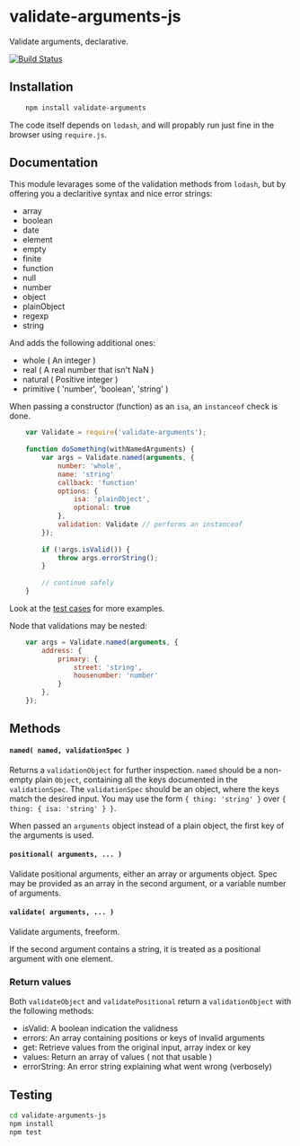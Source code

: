 validate-arguments-js
=====================

Validate arguments, declarative.

[![Build Status](https://drone.io/github.com/mvhenten/validate-arguments-js/status.png)](https://drone.io/github.com/mvhenten/validate-arguments-js/latest)

## Installation

```bash
    npm install validate-arguments
```

The code itself depends on `lodash`, and will propably run just fine in the browser using `require.js`.

## Documentation

This module levarages some of the validation methods from `lodash`, but by offering you a declaritive syntax and nice error strings:

* array
* boolean
* date
* element
* empty
* finite
* function
* null
* number
* object
* plainObject
* regexp
* string

And adds the following additional ones:

* whole ( An integer )
* real ( A real number that isn't NaN )
* natural ( Positive integer )
* primitive ( 'number', 'boolean', 'string' )

When passing a constructor (function) as an `isa`, an `instanceof` check is done.

```javascript
    var Validate = require('validate-arguments');
    
    function doSomething(withNamedArguments) {
        var args = Validate.named(arguments, {
            number: 'whole',
            name: 'string'
            callback: 'function'
            options: {
                isa: 'plainObject',
                optional: true
            },
            validation: Validate // performs an instanceof
        });
    
        if (!args.isValid()) {
            throw args.errorString();
        }
    
        // continue safely
    }
```
Look at the [test cases](https://github.com/mvhenten/validate-arguments-js/blob/master/test/validate.js) for more examples.

Node that validations may be nested:

```javascript
    var args = Validate.named(arguments, {
        address: {
            primary: {
                street: 'string',
                housenumber: 'number'
            }
        },
    });
```

## Methods

#### `named( named, validationSpec )`

Returns a `validationObject` for further inspection. `named` should be a non-empty plain `Object`, containing all the keys documented in the `validationSpec`.
The `validationSpec` should be an object, where the keys match the desired input. You may use the form `{ thing: 'string' }` over `{ thing: { isa: 'string' } }`.

When passed an `arguments` object instead of a plain object, the first key of the arguments is used.

#### `positional( arguments, ... )`

Validate positional arguments, either an array or arguments object. Spec may be provided as an array in the second argument, or a variable number of arguments.

#### `validate( arguments, ... )`

Validate arguments, freeform.

If the second argument contains a string, it is treated as a positional argument with one element.

### Return values

Both `validateObject` and `validatePositional` return a `validationObject` with the following methods:

* isValid: A boolean indication the validness
* errors: An array containing positions or keys of invalid arguments
* get: Retrieve values from the original input, array index or key
* values: Return an array of values ( not that usable )
* errorString: An error string explaining what went wrong (verbosely)

## Testing

```bash
cd validate-arguments-js
npm install
npm test
```

